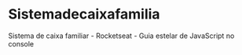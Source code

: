 # Sistemadecaixafamilia
Sistema de caixa familiar - Rocketseat - Guia estelar de JavaScript no console
